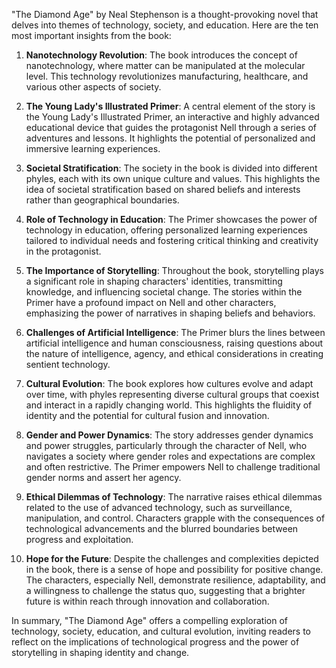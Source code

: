 "The Diamond Age" by Neal Stephenson is a thought-provoking novel that delves into themes of technology, society, and education. Here are the ten most important insights from the book:

1. **Nanotechnology Revolution**: The book introduces the concept of nanotechnology, where matter can be manipulated at the molecular level. This technology revolutionizes manufacturing, healthcare, and various other aspects of society.

2. **The Young Lady's Illustrated Primer**: A central element of the story is the Young Lady's Illustrated Primer, an interactive and highly advanced educational device that guides the protagonist Nell through a series of adventures and lessons. It highlights the potential of personalized and immersive learning experiences.

3. **Societal Stratification**: The society in the book is divided into different phyles, each with its own unique culture and values. This highlights the idea of societal stratification based on shared beliefs and interests rather than geographical boundaries.

4. **Role of Technology in Education**: The Primer showcases the power of technology in education, offering personalized learning experiences tailored to individual needs and fostering critical thinking and creativity in the protagonist.

5. **The Importance of Storytelling**: Throughout the book, storytelling plays a significant role in shaping characters' identities, transmitting knowledge, and influencing societal change. The stories within the Primer have a profound impact on Nell and other characters, emphasizing the power of narratives in shaping beliefs and behaviors.

6. **Challenges of Artificial Intelligence**: The Primer blurs the lines between artificial intelligence and human consciousness, raising questions about the nature of intelligence, agency, and ethical considerations in creating sentient technology.

7. **Cultural Evolution**: The book explores how cultures evolve and adapt over time, with phyles representing diverse cultural groups that coexist and interact in a rapidly changing world. This highlights the fluidity of identity and the potential for cultural fusion and innovation.

8. **Gender and Power Dynamics**: The story addresses gender dynamics and power struggles, particularly through the character of Nell, who navigates a society where gender roles and expectations are complex and often restrictive. The Primer empowers Nell to challenge traditional gender norms and assert her agency.

9. **Ethical Dilemmas of Technology**: The narrative raises ethical dilemmas related to the use of advanced technology, such as surveillance, manipulation, and control. Characters grapple with the consequences of technological advancements and the blurred boundaries between progress and exploitation.

10. **Hope for the Future**: Despite the challenges and complexities depicted in the book, there is a sense of hope and possibility for positive change. The characters, especially Nell, demonstrate resilience, adaptability, and a willingness to challenge the status quo, suggesting that a brighter future is within reach through innovation and collaboration.

In summary, "The Diamond Age" offers a compelling exploration of technology, society, education, and cultural evolution, inviting readers to reflect on the implications of technological progress and the power of storytelling in shaping identity and change.